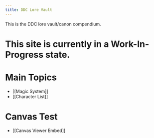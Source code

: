 ```yaml
---
title: DDC Lore Vault
---
```

This is the DDC lore vault/canon compendium.
# This site is currently in a Work-In-Progress state.
# Main Topics
- [[Magic System]]
- [[Character List]]
# Canvas Test
- [[Canvas Viewer Embed]]